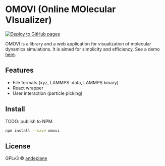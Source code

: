 # OMOVI (Online MOlecular VIsualizer)

[![Deploy to GitHub pages](https://github.com/andeplane/omovi/actions/workflows/deploy.yaml/badge.svg)](https://github.com/andeplane/omovi/actions/workflows/deploy.yaml)

OMOVI is a library and a web application for visualization of molecular dynamics simulations. It is aimed for simplicity and efficiency. See a demo [here](https://andeplane.github.io/omovi).

## Features
* File formats (xyz, LAMMPS .data, LAMMPS binary)
* React wrapper
* User interaction (particle picking)

## Install
TODO: publish to NPM.

```bash
npm install --save omovi
```

## License

GPLv3 © [andeplane](https://github.com/andeplane)
